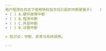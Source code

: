 ```yaml
---
用户程序在目态下使用特权指令将引起的中断是属于(　　)
- ( ) A.硬件故障中断　 
- ( ) B.程序中断　　 
- ( ) C.外部中断　　 
- ( ) D.访管中断

> 知识点：中断、异常与系统调用。

---
```


